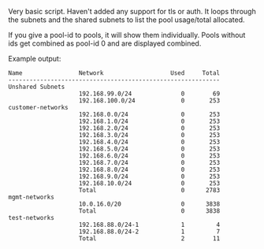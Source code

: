 Very basic script. Haven't added any support for tls or auth. It loops through the subnets and the shared subnets to list the pool usage/total allocated.

If you give a pool-id to pools, it will show them individually. Pools without ids get combined as pool-id 0 and are displayed combined.

Example output:

```
Name                Network                   Used     Total
------------------------------------------------------------
Unshared Subnets
                    192.168.99.0/24              0        69
                    192.168.100.0/24             0       253
customer-networks
                    192.168.0.0/24               0       253
                    192.168.1.0/24               0       253
                    192.168.2.0/24               0       253
                    192.168.3.0/24               0       253
                    192.168.4.0/24               0       253
                    192.168.5.0/24               0       253
                    192.168.6.0/24               0       253
                    192.168.7.0/24               0       253
                    192.168.8.0/24               0       253
                    192.168.9.0/24               0       253
                    192.168.10.0/24              0       253
                    Total                        0      2783
mgmt-networks
                    10.0.16.0/20                 0      3838
                    Total                        0      3838
test-networks
                    192.168.88.0/24-1            1         4
                    192.168.88.0/24-2            1         7
                    Total                        2        11
```
